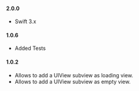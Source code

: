 #### 2.0.0

 - Swift 3.x

#### 1.0.6

 - Added Tests

#### 1.0.2

- Allows to add a UIView subview as loading view.
- Allows to add a UIView subview as empty view.



